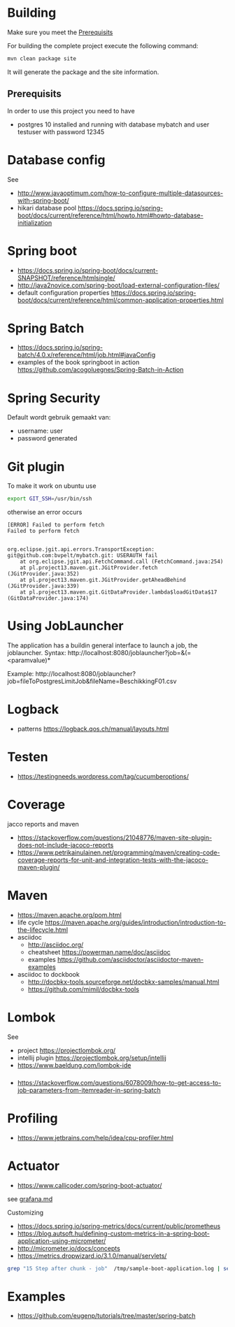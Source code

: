 # Building
Make sure you meet the [Prerequisits](##Prerequisits)

For building the complete project execute the following command:
```bash
mvn clean package site
```
It will generate the package and the site information.
## Prerequisits
In order to use this project you need to have
- postgres 10 installed and running with database mybatch and user testuser with password 12345

# Database config
See 
- http://www.javaoptimum.com/how-to-configure-multiple-datasources-with-spring-boot/
- hikari database pool https://docs.spring.io/spring-boot/docs/current/reference/html/howto.html#howto-database-initialization

# Spring boot
- https://docs.spring.io/spring-boot/docs/current-SNAPSHOT/reference/htmlsingle/
- http://java2novice.com/spring-boot/load-external-configuration-files/
- default configuration properties https://docs.spring.io/spring-boot/docs/current/reference/html/common-application-properties.html

# Spring Batch
- https://docs.spring.io/spring-batch/4.0.x/reference/html/job.html#javaConfig
- examples of the book springboot in action https://github.com/acogoluegnes/Spring-Batch-in-Action

# Spring Security
Default wordt gebruik gemaakt van:
- username: user
- password generated
# Git plugin
To make it work on ubuntu use
```bash
export GIT_SSH=/usr/bin/ssh
```
otherwise an error occurs
```
[ERROR] Failed to perform fetch
Failed to perform fetch


org.eclipse.jgit.api.errors.TransportException: git@github.com:bvpelt/mybatch.git: USERAUTH fail
    at org.eclipse.jgit.api.FetchCommand.call (FetchCommand.java:254)
    at pl.project13.maven.git.JGitProvider.fetch (JGitProvider.java:352)
    at pl.project13.maven.git.JGitProvider.getAheadBehind (JGitProvider.java:339)
    at pl.project13.maven.git.GitDataProvider.lambda$loadGitData$17 (GitDataProvider.java:174)
```
# Using JobLauncher
The application has a buildin general interface to launch a job, the joblauncher.
Syntax: http://localhost:8080/joblauncher?job=<name>&(<paramname>=<paramvalue)*

Example:
http://localhost:8080/joblauncher?job=fileToPostgresLimitJob&fileName=BeschikkingF01.csv

# Logback
- patterns https://logback.qos.ch/manual/layouts.html

# Testen
- https://testingneeds.wordpress.com/tag/cucumberoptions/

# Coverage
jacco reports and maven
- https://stackoverflow.com/questions/21048776/maven-site-plugin-does-not-include-jacoco-reports
- https://www.petrikainulainen.net/programming/maven/creating-code-coverage-reports-for-unit-and-integration-tests-with-the-jacoco-maven-plugin/

# Maven
- https://maven.apache.org/pom.html 
- life cycle https://maven.apache.org/guides/introduction/introduction-to-the-lifecycle.html
- asciidoc
    - http://asciidoc.org/ 
    - cheatsheet https://powerman.name/doc/asciidoc
    - examples https://github.com/asciidoctor/asciidoctor-maven-examples
- asciidoc to dockbook 
    - http://docbkx-tools.sourceforge.net/docbkx-samples/manual.html
    - https://github.com/mimil/docbkx-tools

# Lombok
See 
- project https://projectlombok.org/
- intellij plugin https://projectlombok.org/setup/intellij
- https://www.baeldung.com/lombok-ide 

###
- https://stackoverflow.com/questions/6078009/how-to-get-access-to-job-parameters-from-itemreader-in-spring-batch

# Profiling
- https://www.jetbrains.com/help/idea/cpu-profiler.html

# Actuator
- https://www.callicoder.com/spring-boot-actuator/

see [grafana.md](grafana.md)

Customizing 
- https://docs.spring.io/spring-metrics/docs/current/public/prometheus
- https://blog.autsoft.hu/defining-custom-metrics-in-a-spring-boot-application-using-micrometer/
- http://micrometer.io/docs/concepts
- https://metrics.dropwizard.io/3.1.0/manual/servlets/

```bash
grep "15 Step after chunk - job"  /tmp/sample-boot-application.log | sed -e 's/.\{180\}//'
```

# Examples
- https://github.com/eugenp/tutorials/tree/master/spring-batch
